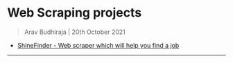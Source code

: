 # Web Scraping projects

> Arav Budhiraja | 20th October 2021

* [ShineFinder - Web scraper which will help you find a job](https://github.com/arav06/shinefinder/tree/main/shinefinder)

***
